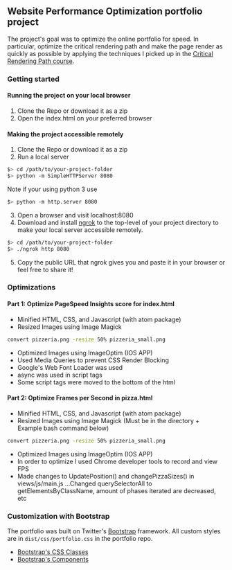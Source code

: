 ## Website Performance Optimization portfolio project

The project's goal was to optimize the online portfolio for speed. In particular, optimize the critical rendering path and make the page render as quickly as possible by applying the techniques I picked up in the [Critical Rendering Path course](https://www.udacity.com/course/ud884).

### Getting started

#### Running the project on your local browser
1. Clone the Repo or download it as a zip
2. Open the index.html on your preferred browser  

#### Making the project accessible remotely
1. Clone the Repo or download it as a zip
2. Run a local server

```bash
$> cd /path/to/your-project-folder
$> python -m SimpleHTTPServer 8080
```
Note if your using python 3 use
```bash
$> python -m http.server 8080
```

3. Open a browser and visit localhost:8080
4. Download and install [ngrok](https://ngrok.com/) to the top-level of your project directory to make your local server accessible remotely.

``` bash
$> cd /path/to/your-project-folder
$> ./ngrok http 8080
```

5. Copy the public URL that ngrok gives you and paste it in your browser or feel free to share it!

### Optimizations

#### Part 1: Optimize PageSpeed Insights score for index.html

* Minified HTML, CSS, and Javascript (with atom package)
* Resized Images using Image Magick
```bash
convert pizzeria.png -resize 50% pizzeria_small.png
```
* Optimized Images using ImageOptim (IOS APP)
* Used Media Queries to prevent CSS Render Blocking
* Google's Web Font Loader was used
* async was used in script tags
* Some script tags were moved to the bottom of the html

#### Part 2: Optimize Frames per Second in pizza.html

* Minified HTML, CSS, and Javascript (with atom package)
* Resized Images using Image Magick (Must be in the directory + Example bash command below)
```bash
convert pizzeria.png -resize 50% pizzeria_small.png
```
* Optimized Images using ImageOptim (IOS APP)
* In order to optimize I used Chrome developer tools to record and view FPS
* Made changes to UpdatePosition() and changePizzaSizes() in views/js/main.js
...Changed  querySelectorAll to getElementsByClassName, amount of phases iterated are decreased, etc


### Customization with Bootstrap
The portfolio was built on Twitter's <a href="http://getbootstrap.com/">Bootstrap</a> framework. All custom styles are in `dist/css/portfolio.css` in the portfolio repo.

* <a href="http://getbootstrap.com/css/">Bootstrap's CSS Classes</a>
* <a href="http://getbootstrap.com/components/">Bootstrap's Components</a>
